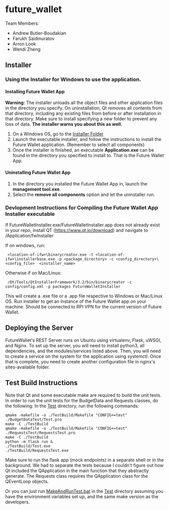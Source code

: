 # future_wallet

Team Members:
  * Andrew Butler-Boudakian
  * Farukh Saidmuratov 
  * Arron Look
  * Wendi Zheng
  
## Installer
### Using the Installer for Windows to use the application.
#### Installing Future Wallet App
**Warning:** The installer unloads all the object files and other application files in the directory you specify. On uninstallation, Qt removes all contents from that directory, including any existing files from before or after installation in that directory. Make sure to install specifying a new folder to prevent any loss of data. **The installer warns you about this as well.**
1. On a Windows OS, go to the [Installer Folder](./Windows%20Installer)
2. Launch the executable installer, and follow the instructions to install the Future Wallet application. (Remember to select all components)
3. Once the installer is finished, an executable **Application.exe** can be found in the directory you specified to install to. That is the Future Wallet App.

#### Uninstalling Future Wallet App
1. In the directory you installed the Future Wallet App in, launch the **management tool.exe**.
2. Select the **remove all components** option and let the uninstaller run.
### Devlopment Instructions for Compiling the Future Wallet App Installer executable

If FutureWalletInstaller.exe/FutureWalletInstaller.app does not already exist in your repo, install QT (https://www.qt.io/download) and navigate to /Application/fwInstaller

If on windows, run:

```
 <location-of-ifw>\binarycreator.exe -t <location-of-ifw>\installerbase.exe -p <package_directory> -c <config_directory>\<config_file>  <installer_name>
 ```

Otherwise if on Mac/Linux: 

```
 /Qt/Tools/QtInstallerFramework/3.2/bin/binarycreator -c config/config.xml -p packages FutureWalletInstaller
```

This will create a .exe file or a .app file respective to Windows or Mac/Linux OS. Run installer to get an instance of the Future Wallet app on your machine. Should be connected to RPI VPN for the current version of Future Wallet.

## Deploying the Server
FutureWallet's REST Server runs on Ubuntu using virtualenv, Flask, uWSGI, and Nginx.
To set up the server, you will need to install python3, all dependencies, and the modules/services listed above.
Then, you will need to create a service on the system for the application using systemctl.
Once that is complete, you need to create another configuration file in nginx's sites-available folder.

## Test Build Instructions
Note that Qt and some executable make are required to build the unit tests.
In order to run the unit tests for the BudgetData and Requests classes, do the following:
In the [Test](./Application/Test) directory, run the following commands:
```
qmake -makefile -o ./TestBuild/Makefile "CONFIG+=test" ./BudgetDataTest/Test.pro
make -C ./TestBuild
qmake -makefile -o ./TestBuild/Makefile "CONFIG+=test" ./RequestsTest/RequestsTest.pro
make -C ./TestBuild
python -m flask run &
./TestBuild/Test.exe
./TestBuild/RequestsTest.exe
```
Make sure to run the flask app (mock endpoints) in a separate shell or in the background.
We had to separate the tests because I couldn't figure out how Qt included the QApplication in the main function that they abstractly generate. The Requests class requires the QApplication class for the QEventLoop objects.

Or you can just run [MakeAndRunTest.bat](./Application/Test/MakeAndRunTest.bat) in the [Test](./Application/Test) directory assuming you have the environment variables set up, and the same make version as the developers.

[//]: # (For Windows User dev team, make is C:\Qt\Tools\mingw730_64\bin\mingw32-make.exe)
